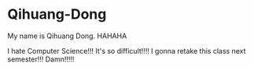 # Qihuang-Dong
My name is Qihuang Dong. HAHAHA

I hate Computer Science!!! It's so difficult!!!!
I gonna retake this class next semester!!! Damn!!!!!
